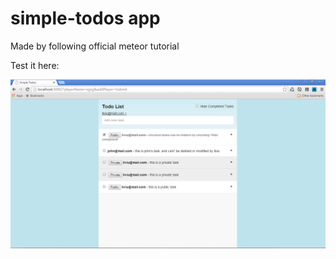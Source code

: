 # simple-todos app

Made by following official meteor tutorial


Test it here:


![image](https://raw.githubusercontent.com/LiviuLvu/meteor/master/simple-todos/simple-todos-preview.jpg)
